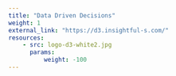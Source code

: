```yaml
---
title: "Data Driven Decisions"
weight: 1
external_link: "https://d3.insightful-s.com/"
resources:
    - src: logo-d3-white2.jpg
      params:
          weight: -100
---
```

